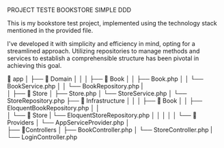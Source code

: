 PROJECT TESTE BOOKSTORE SIMPLE DDD

This is my bookstore test project, implemented using the technology stack mentioned in the provided file.

I've developed it with simplicity and efficiency in mind, opting for a streamlined approach. Utilizing repositories to manage methods and services to establish a comprehensible structure has been pivotal in achieving this goal.


📁 app
│
├── 📁 Domain
│   │
│   ├── 📁 Book
│   │   ├── Book.php
│   │   └── BookService.php
│   │   └── BookRepository.php
|   
│   ├── 📁 Store
│      ├── Store.php
│      └── StoreService.php
│      └── StoreRepository.php
├── 📁 Infrastructure
│   │
│   ├── 📁 Book
│   │     ├── EloquentBookRepository.php
│   │    
│   └── 📁 Store
|         └── EloquentStoreRepository.php
│   │
│   │
│   └── 📁 Providers
│       └── AppServiceProvider.php
│   
├── 📁Controllers
│       ├── BookController.php
│       └── StoreController.php
|       └── LoginController.php
